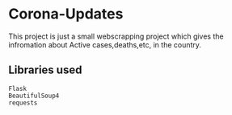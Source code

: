 # Corona-Updates
This project is just a small webscrapping project which gives the infromation about Active cases,deaths,etc, in the country.

## Libraries used
```
Flask
BeautifulSoup4
requests
```
